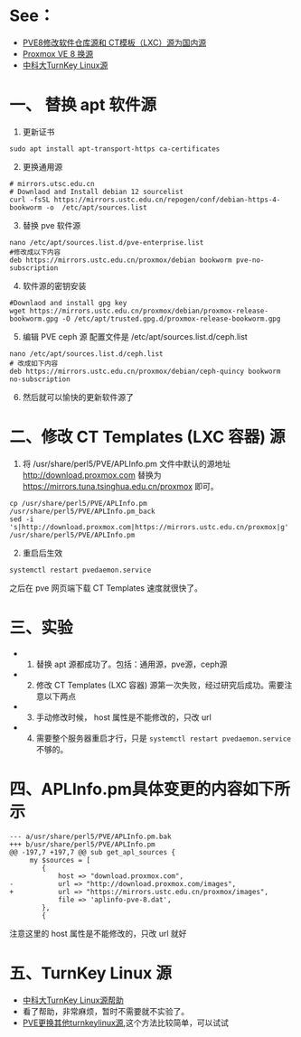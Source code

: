 # See：
- [PVE8修改软件仓库源和 CT模板（LXC）源为国内源](https://www.dgpyy.com/archives/174/)
- [Proxmox VE 8 换源 ](https://blog.fallenbreath.me/zh-CN/2023/pve8-change-sourceslist/)
- [中科大TurnKey Linux源](https://mirrors.ustc.edu.cn/help/turnkeylinux.html)

# 一、 替换 apt 软件源
1. 更新证书
```
sudo apt install apt-transport-https ca-certificates
```

2. 更换通用源
```
# mirrors.utsc.edu.cn
# Downlaod and Install debian 12 sourcelist
curl -fsSL https://mirrors.ustc.edu.cn/repogen/conf/debian-https-4-bookworm -o  /etc/apt/sources.list
```

3. 替换 pve 软件源
```
nano /etc/apt/sources.list.d/pve-enterprise.list
#修改成以下内容
deb https://mirrors.ustc.edu.cn/proxmox/debian bookworm pve-no-subscription
```

4. 软件源的密钥安装
```
#Downlaod and install gpg key
wget https://mirrors.ustc.edu.cn/proxmox/debian/proxmox-release-bookworm.gpg -O /etc/apt/trusted.gpg.d/proxmox-release-bookworm.gpg
```

5. 编辑 PVE ceph 源 配置文件是 /etc/apt/sources.list.d/ceph.list
```
nano /etc/apt/sources.list.d/ceph.list
# 改成如下内容
deb https://mirrors.ustc.edu.cn/proxmox/debian/ceph-quincy bookworm no-subscription
```
6. 然后就可以愉快的更新软件源了

# 二、修改 CT Templates (LXC 容器) 源
1. 将 /usr/share/perl5/PVE/APLInfo.pm 文件中默认的源地址 http://download.proxmox.com 替换为 https://mirrors.tuna.tsinghua.edu.cn/proxmox 即可。
```
cp /usr/share/perl5/PVE/APLInfo.pm /usr/share/perl5/PVE/APLInfo.pm_back
sed -i 's|http://download.proxmox.com|https://mirrors.ustc.edu.cn/proxmox|g' /usr/share/perl5/PVE/APLInfo.pm
```
2. 重启后生效
```
systemctl restart pvedaemon.service
```
之后在 pve 网页端下载 CT Templates 速度就很快了。

# 三、实验
- 1. 替换 apt 源都成功了。包括：通用源，pve源，ceph源
- 2. 修改 CT Templates (LXC 容器) 源第一次失败，经过研究后成功。需要注意以下两点
- 3. 手动修改时候， host 属性是不能修改的，只改 url
- 4. 需要整个服务器重启才行，只是 ```systemctl restart pvedaemon.service```不够的。


# 四、APLInfo.pm具体变更的内容如下所示
```
--- a/usr/share/perl5/PVE/APLInfo.pm.bak
+++ b/usr/share/perl5/PVE/APLInfo.pm
@@ -197,7 +197,7 @@ sub get_apl_sources {
     my $sources = [
        {
            host => "download.proxmox.com",
-           url => "http://download.proxmox.com/images",
+           url => "https://mirrors.ustc.edu.cn/proxmox/images",
            file => 'aplinfo-pve-8.dat',
        },
        {
```
注意这里的 host 属性是不能修改的，只改 url 就好

# 五、TurnKey Linux 源
- [中科大TurnKey Linux源帮助](https://mirrors.ustc.edu.cn/help/turnkeylinux.html)
- 看了帮助，非常麻烦，暂时不需要就不实验了。
- [PVE更换其他turnkeylinux源](http://zkeeer.space/?p=1020),这个方法比较简单，可以试试
